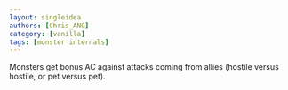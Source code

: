 ```yaml
---
layout: singleidea
authors: [Chris_ANG]
category: [vanilla]
tags: [monster internals]
---
```

Monsters get bonus AC against attacks coming from allies (hostile versus hostile, or pet versus pet).
